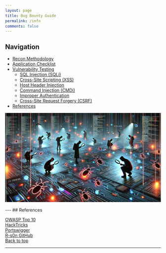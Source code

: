 ```yaml
---
layout: page
title: Bug Bounty Guide
permalink: /info
comments: false
---
```


<h2>Navigation</h2>
<div class="container">
  <div class="nav">
    <ul>
      <li><a href="#information-gathering">Recon Methodology</a></li>
      <li><a href="#application-checklist">Application Checklist</a></li>
      <li>
        <a href="#vulnerability-testing">Vulnerability Testing</a>
        <ul>
          <li><a href="#sqli">SQL Injection (SQLi)</a></li>
          <li><a href="#xss">Cross-Site Scripting (XSS)</a></li>
          <li><a href="#host-header-injection">Host Header Injection</a></li>
          <li><a href="#cmdi">Command Injection (CMDi)</a></li>
          <li><a href="#improper-authentication">Improper Authentication</a></li>
          <li><a href="#csrf">Cross-Site Request Forgery (CSRF)</a></li>
        </ul>
      </li>
      <li><a href="#references">References</a></li>
    </ul>
  </div>

  <div class="content">
    <p>
      <img src="../assets/images/Hunting-for-Bugs.png" alt="bug-hunting" title="Bug Hunting" />
    </p>
  </div>
</div>
---
## References

[OWASP Top 10](https://owasp.org/www-project-top-ten/)
<br>
[HackTricks](https://book.hacktricks.xyz/)
<br>
[Portswigger](https://portswigger.net/research)
<br>
[R-s0n GitHub](https://github.com/R-s0n)
<br>
[Back to top](#navigation)

---
